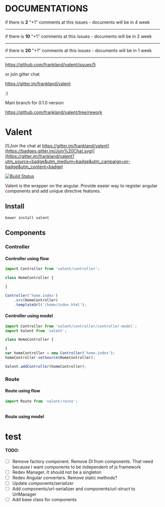 # DOCUMENTATIONS

if there is **2** "+1" comments at this issues - documents will be in 4 week 

---


if there is **10** "+1" comments at this issues - documents will be in 2 week


---

if there is **20** "+1" comments at this issues - documents will be in 1 week

---


https://github.com/frankland/valent/issues/5

or  join gitter chat

https://gitter.im/frankland/valent

:)

Main branch for 0.1.0 version

https://github.com/frankland/valent/tree/rework




# Valent

[![Join the chat at https://gitter.im/frankland/valent](https://badges.gitter.im/Join%20Chat.svg)](https://gitter.im/frankland/valent?utm_source=badge&utm_medium=badge&utm_campaign=pr-badge&utm_content=badge)

[![Build Status](https://travis-ci.org/frankland/valent.svg)](https://travis-ci.org/frankland/valent)

Valent is the wrapper on the angular. Provide easier way to register angular components and
add unique directive features.

## Install

`bower install valent`

## Components

### Controller
#### Controller using flow
```js
import Controller from 'valent/controller';

class HomeController {

}

Controller('home.index')
    .src(HomeController)
    .templateUrl('/home/index.html');
```

#### Controller using model
```js
import Controller from 'valent/controller/controller-model';
import Valent from 'valent';

class HomeController {

}
var homeController = new Controller('home.index');
homeController.setSource(HomeController);

Valent.addController(homeController);
```

### Route
#### Route using flow
```js
import Route from 'valent/route';



```


#### Route using model

# test


#### TODO:

- [ ] Remove factory component. Remove DI from components. That need because I want components to be independent of js framework
- [ ] Redev Manager. It should not be a singleton
- [ ] Redev Angular converters. Remove static methods?
- [ ] Update components/serializer
- [ ] Add components/url-serializer and components/url-struct to UrlManager
- [ ] Add base class for components
